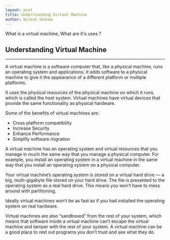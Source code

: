 ```yaml
---
layout: post
title: Understanding Virtual Machine
author: Nilesh Sharma
---
```


What is a virtual machine, What are it's uses ?

## Understanding Virtual Machine
-----

A virtual machine is a software computer that, like a physical machine, runs an operating system and applications. It adds software to a physical machine to give it the appearance of a different platform or multiple platforms.

It uses the physical resources of the physical machine on which it runs, which is called the host system. Virtual machines have virtual devices that provide the same functionality as physical hardware.

Some of the benefits of virtual machines are:

- Cross platform compatibility
- Increase Security
- Enhance Performance
- Simplify software migration

A virtual machine has an operating system and virtual resources that you manage in much the same way that you manage a physical computer. For example, you install an operating system in a virtual machine in the same way that you install an operating system on a physical computer.

Your virtual machine’s operating system is stored on a virtual hard drive — a big, multi-gigabyte file stored on your hard drive. The file is presented to the operating system as a real hard drive. This means you won’t have to mess around with partitioning.

Ideally virtual machines won’t be as fast as if you had installed the operating system on real hardware.

Virtual machines are also “sandboxed” from the rest of your system, which means that software inside a virtual machine can’t escape the virtual machine and tamper with the rest of your system. A virtual machine can be a good place to rest out programs you don’t trust and see what they do.

